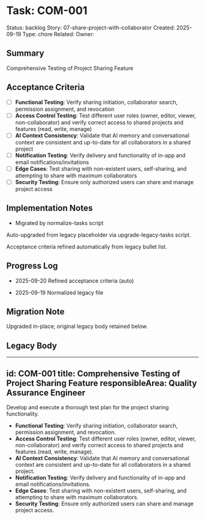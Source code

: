# Task: COM-001
Status: backlog
Story: 07-share-project-with-collaborator
Created: 2025-09-19
Type: chore
Related:
Owner:

## Summary
Comprehensive Testing of Project Sharing Feature

## Acceptance Criteria

- [ ] **Functional Testing**: Verify sharing initiation, collaborator search, permission assignment, and revocation
- [ ] **Access Control Testing**: Test different user roles (owner, editor, viewer, non-collaborator) and verify correct access to shared projects and features (read, write, manage)
- [ ] **AI Context Consistency**: Validate that AI memory and conversational context are consistent and up-to-date for all collaborators in a shared project
- [ ] **Notification Testing**: Verify delivery and functionality of in-app and email notifications/invitations
- [ ] **Edge Cases**: Test sharing with non-existent users, self-sharing, and attempting to share with maximum collaborators
- [ ] **Security Testing**: Ensure only authorized users can share and manage project access

## Implementation Notes
- Migrated by normalize-tasks script

Auto-upgraded from legacy placeholder via upgrade-legacy-tasks script.


Acceptance criteria refined automatically from legacy bullet list.
## Progress Log
- 2025-09-20 Refined acceptance criteria (auto)

- 2025-09-19 Normalized legacy file
## Migration Note
Upgraded in-place; original legacy body retained below.

## Legacy Body
---
id: COM-001
title: Comprehensive Testing of Project Sharing Feature
responsibleArea: Quality Assurance Engineer
---
Develop and execute a thorough test plan for the project sharing functionality.
*   **Functional Testing**: Verify sharing initiation, collaborator search, permission assignment, and revocation.
*   **Access Control Testing**: Test different user roles (owner, editor, viewer, non-collaborator) and verify correct access to shared projects and features (read, write, manage).
*   **AI Context Consistency**: Validate that AI memory and conversational context are consistent and up-to-date for all collaborators in a shared project.
*   **Notification Testing**: Verify delivery and functionality of in-app and email notifications/invitations.
*   **Edge Cases**: Test sharing with non-existent users, self-sharing, and attempting to share with maximum collaborators.
*   **Security Testing**: Ensure only authorized users can share and manage project access.